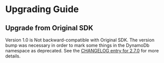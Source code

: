 Upgrading Guide
===============



Upgrade from Original SDK
-----------------------

Version 1.0 is Not backward-compatible with Original SDK. The version bump was
necessary in order to mark some things in the DynamoDb namespace as deprecated.
See the [CHANGELOG entry for 2.7.0](https://github.com/alibabacloud/sdk-php/blob/v3/CHANGELOG.md#270-2014-10-08)
for more details.
